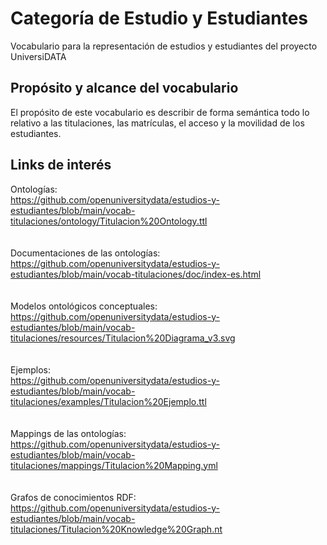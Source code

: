 # Categoría de Estudio y Estudiantes
Vocabulario para la representación de estudios y estudiantes del proyecto UniversiDATA

## Propósito y alcance del vocabulario
El propósito de este vocabulario es describir de forma semántica todo lo relativo a las titulaciones, las matrículas, el acceso y la movilidad de los estudiantes.

## Links de interés
Ontologías: <br>
https://github.com/openuniversitydata/estudios-y-estudiantes/blob/main/vocab-titulaciones/ontology/Titulacion%20Ontology.ttl <br>
 <br><br>
Documentaciones de las ontologías: <br>
https://github.com/openuniversitydata/estudios-y-estudiantes/blob/main/vocab-titulaciones/doc/index-es.html <br>
 <br><br>
Modelos ontológicos conceptuales: <br>
https://github.com/openuniversitydata/estudios-y-estudiantes/blob/main/vocab-titulaciones/resources/Titulacion%20Diagrama_v3.svg <br>
 <br><br>
Ejemplos: <br>
https://github.com/openuniversitydata/estudios-y-estudiantes/blob/main/vocab-titulaciones/examples/Titulacion%20Ejemplo.ttl <br>
 <br><br>
Mappings de las ontologías: <br>
https://github.com/openuniversitydata/estudios-y-estudiantes/blob/main/vocab-titulaciones/mappings/Titulacion%20Mapping.yml <br>
 <br><br>
Grafos de conocimientos RDF: <br>
https://github.com/openuniversitydata/estudios-y-estudiantes/blob/main/vocab-titulaciones/Titulacion%20Knowledge%20Graph.nt <br>
 <br><br>
